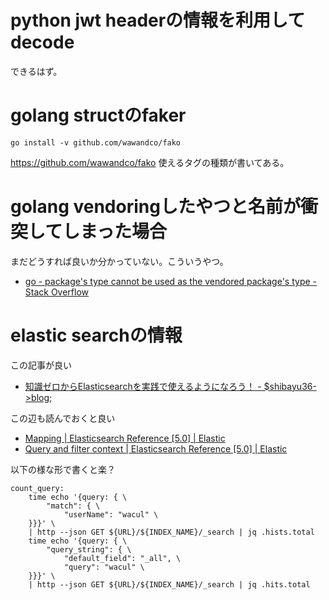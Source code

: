 # python jwt headerの情報を利用してdecode

できるはず。

# golang structのfaker

```
go install -v github.com/wawandco/fako
```

https://github.com/wawandco/fako 使えるタグの種類が書いてある。

# golang vendoringしたやつと名前が衝突してしまった場合

まだどうすれば良いか分かっていない。こういうやつ。

- [go - package's type cannot be used as the vendored package's type - Stack Overflow](http://stackoverflow.com/questions/38091816/packages-type-cannot-be-used-as-the-vendored-packages-type)

# elastic searchの情報

この記事が良い

- [知識ゼロからElasticsearchを実践で使えるようになろう！ - $shibayu36->blog;](http://blog.shibayu36.org/entry/2016/09/05/110000)

この辺も読んでおくと良い

- [Mapping | Elasticsearch Reference [5.0] | Elastic](https://www.elastic.co/guide/en/elasticsearch/reference/current/mapping.html)
- [Query and filter context | Elasticsearch Reference [5.0] | Elastic](https://www.elastic.co/guide/en/elasticsearch/reference/current/query-filter-context.html)

以下の様な形で書くと楽？

```
count_query:
	time echo '{query: { \
		"match": { \
			"userName": "wacul" \
    }}}' \
	| http --json GET ${URL}/${INDEX_NAME}/_search | jq .hists.total
	time echo '{query: { \
		"query_string": { \
			"default_field": "_all", \
			"query": "wacul" \
    }}}' \
	| http --json GET ${URL}/${INDEX_NAME}/_search | jq .hits.total
```

